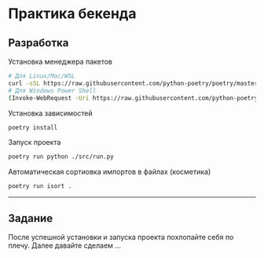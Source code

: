 # Практика бекенда

## Разработка

Установка менеджера пакетов

```sh
# Для Linux/Mac/WSL
curl -sSL https://raw.githubusercontent.com/python-poetry/poetry/master/get-poetry.py | python -
# Для Windows Power Shell
(Invoke-WebRequest -Uri https://raw.githubusercontent.com/python-poetry/poetry/master/get-poetry.py -UseBasicParsing).Content | python -
```

Установка зависимостей

```sh
poetry install
```

Запуск проекта

```sh
poetry run python ./src/run.py
```

Автоматическая сортиовка импортов в файлах (косметика)

```sh
poetry run isort .
```

---

## Задание

После успешной установки и запуска проекта похлопайте себя по плечу.
Далее давайте сделаем ...
